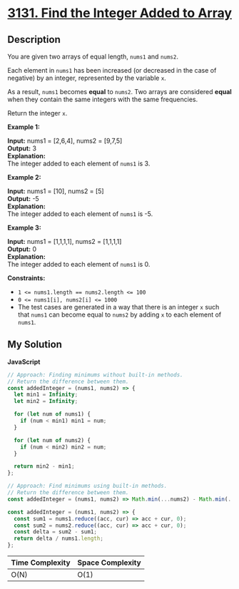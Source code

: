 # [3131. Find the Integer Added to Array](https://leetcode.com/problems/find-the-integer-added-to-array-i)

## Description

You are given two arrays of equal length, `nums1` and `nums2`.

Each element in `nums1` has been increased (or decreased in the case of negative) by an integer, represented by the variable `x`.

As a result, `nums1` becomes **equal** to `nums2`. Two arrays are considered **equal** when they contain the same integers with the same frequencies.

Return the integer `x`.

**Example 1:**

**Input:** nums1 = [2,6,4], nums2 = [9,7,5]  
**Output:** 3  
**Explanation:**  
The integer added to each element of `nums1` is 3.

**Example 2:**

**Input:** nums1 = [10], nums2 = [5]  
**Output:** -5  
**Explanation:**  
The integer added to each element of `nums1` is -5.

**Example 3:**

**Input:** nums1 = [1,1,1,1], nums2 = [1,1,1,1]  
**Output:** 0  
**Explanation:**  
The integer added to each element of `nums1` is 0.

**Constraints:**

- `1 <= nums1.length == nums2.length <= 100`
- `0 <= nums1[i], nums2[i] <= 1000`
- The test cases are generated in a way that there is an integer `x` such that `nums1` can become equal to `nums2` by adding `x` to each element of `nums1`.

## My Solution

**JavaScript**

```js
// Approach: Finding minimums without built-in methods.
// Return the difference between them.
const addedInteger = (nums1, nums2) => {
  let min1 = Infinity;
  let min2 = Infinity;

  for (let num of nums1) {
    if (num < min1) min1 = num;
  }

  for (let num of nums2) {
    if (num < min2) min2 = num;
  }

  return min2 - min1;
};
```

```js
// Approach: Find minimums using built-in methods.
// Return the difference between them.
const addedInteger = (nums1, nums2) => Math.min(...nums2) - Math.min(...nums1);
```

```js
const addedInteger = (nums1, nums2) => {
  const sum1 = nums1.reduce((acc, cur) => acc + cur, 0);
  const sum2 = nums2.reduce((acc, cur) => acc + cur, 0);
  const delta = sum2 - sum1;
  return delta / nums1.length;
};
```

| Time Complexity | Space Complexity |
| --------------- | ---------------- |
| O(N)            | O(1)             |
